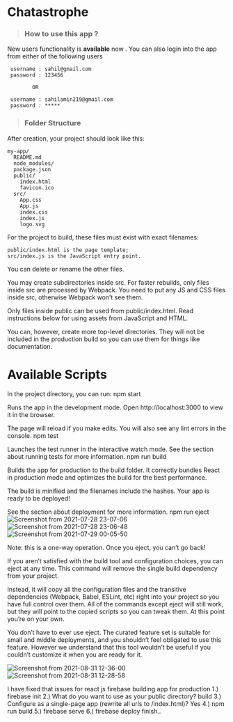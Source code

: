 # Chatastrophe
 > ### How to use this app ?
 
 New users functionality is <strong>available</strong> now . You can also login into the app from either of the following users 

     username : sahil@gmail.com
     password : 123456
    
            OR
 
     username : sahilamin219@gmail.com 
     password : *****


 > ### Folder Structure

After creation, your project should look like this:

    my-app/
      README.md
      node_modules/
      package.json
      public/
        index.html
        favicon.ico
      src/
        App.css
        App.js
        index.css
        index.js
        logo.svg

For the project to build, these files must exist with exact filenames:

    public/index.html is the page template;
    src/index.js is the JavaScript entry point.

You can delete or rename the other files.

You may create subdirectories inside src. For faster rebuilds, only files inside src are processed by Webpack.
You need to put any JS and CSS files inside src, otherwise Webpack won’t see them.

Only files inside public can be used from public/index.html.
Read instructions below for using assets from JavaScript and HTML.

You can, however, create more top-level directories.
They will not be included in the production build so you can use them for things like documentation.

# Available Scripts

In the project directory, you can run:
npm start

Runs the app in the development mode.
Open http://localhost:3000 to view it in the browser.

The page will reload if you make edits.
You will also see any lint errors in the console.
npm test

Launches the test runner in the interactive watch mode.
See the section about running tests for more information.
npm run build

Builds the app for production to the build folder.
It correctly bundles React in production mode and optimizes the build for the best performance.

The build is minified and the filenames include the hashes.
Your app is ready to be deployed!

See the section about deployment for more information.
npm run eject
![Screenshot from 2021-07-28 23-07-06](https://user-images.githubusercontent.com/48405411/127371662-0039bbd1-e77f-448d-b096-15e46b9fd172.png)
![Screenshot from 2021-07-28 23-06-48](https://user-images.githubusercontent.com/48405411/127371668-a8c443b5-d22f-4319-abf2-6933261ca483.png)
![Screenshot from 2021-07-29 00-05-50](https://user-images.githubusercontent.com/48405411/127377640-50a56094-f846-42c1-823b-e53013c13e4b.png)

Note: this is a one-way operation. Once you eject, you can’t go back!

If you aren’t satisfied with the build tool and configuration choices, you can eject at any time. This command will remove the single build dependency from your project.

Instead, it will copy all the configuration files and the transitive dependencies (Webpack, Babel, ESLint, etc) right into your project so you have full control over them. All of the commands except eject will still work, but they will point to the copied scripts so you can tweak them. At this point you’re on your own.

You don’t have to ever use eject. The curated feature set is suitable for small and middle deployments, and you shouldn’t feel obligated to use this feature. However we understand that this tool wouldn’t be useful if you couldn’t customize it when you are ready for it.


![Screenshot from 2021-08-31 12-36-00](https://user-images.githubusercontent.com/48405411/131458446-1dab85e6-1f8a-4285-8ad3-f280c15beb02.png)
![Screenshot from 2021-08-31 12-28-58](https://user-images.githubusercontent.com/48405411/131458452-b4fc685c-e0e5-48d2-b43b-20a005dd99b7.png)


I have fixed that issues for react js firebase building app for production
1.) firebase init
2.) What do you want to use as your public directory? build
3.) Configure as a single-page app (rewrite all urls to /index.html)? Yes
4.) npm run build
5.) firebase serve
6.) firebase deploy
finish..
